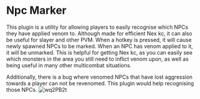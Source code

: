 # Npc Marker
This plugin is a utility for allowing players to easily recognise which NPCs they have applied venom to. Although made for efficient Nex kc,
it can also be useful for slayer and other PVM. When a hotkey is pressed, it will cause newly spawned NPCs to be marked. When an NPC has venom
applied to it, it will be unmarked. This is helpful for getting Nex kc, as you can easily see which monsters in the area you still need to inflict venom upon, as well as being useful in many other multicombat situations. 

Additionally, there is a bug where venomed NPCs that have lost aggression towards a player can not be
revenomed. This plugin would help recognising those NPCs.
![wq2PB2t](https://user-images.githubusercontent.com/125053244/219129426-56f0b54c-27f8-4eff-b1b2-d803d1dcc190.png)
